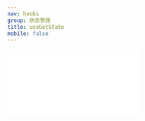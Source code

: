 ```yaml
---
nav: hooks
group: 状态管理
title: useGetState
mobile: false
---
```

<embed src="../../src/hooks/useGetState/index.md"></embed>